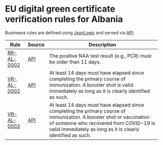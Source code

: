 # EU digital green certificate verification rules for Albania

Busineess rules are defined using [JsonLogic](https://jsonlogic.com) and served via [API](https://dgca-businessrule-service.ezdrav.si/rules/AL).

| Rule | Source | Description |
| ---- | ------ | ----------- |
| [RR-AL-0002](RR-AL-0002.json) | [API](https://dgca-businessrule-service.ezdrav.si/rules/AL/9df59e3523f8d237f9231e997883c17ec8315fb4ee1fcce65e49b3c33412ea7c) | The positive NAA test result (e.g., PCR) must be older than 11 days. |
| [VR-AL-0002](VR-AL-0002.json) | [API](https://dgca-businessrule-service.ezdrav.si/rules/AL/3010ca774a8719ae19f02d5316bd8d9c992757f3cdd5ab53b304e69db3e23401) | At least 14 days must have elapsed since completing the primary course of immunization. A booster shot is valid immediately as long as it is clearly identified as such. |
| [VR-AL-0002](VR-AL-0002.json) | [API](https://dgca-businessrule-service.ezdrav.si/rules/AL/e527814d26d3c8964b1c9c4b285fadc3a5e7f3ed0b6167fa0c56322dd7f17a3a) | At least 14 days must have elapsed since completing the primary course of immunization. A booster shot or vaccination of someone who recovered from COVID-19 is valid immediately as long as it is clearly identified as such. |
